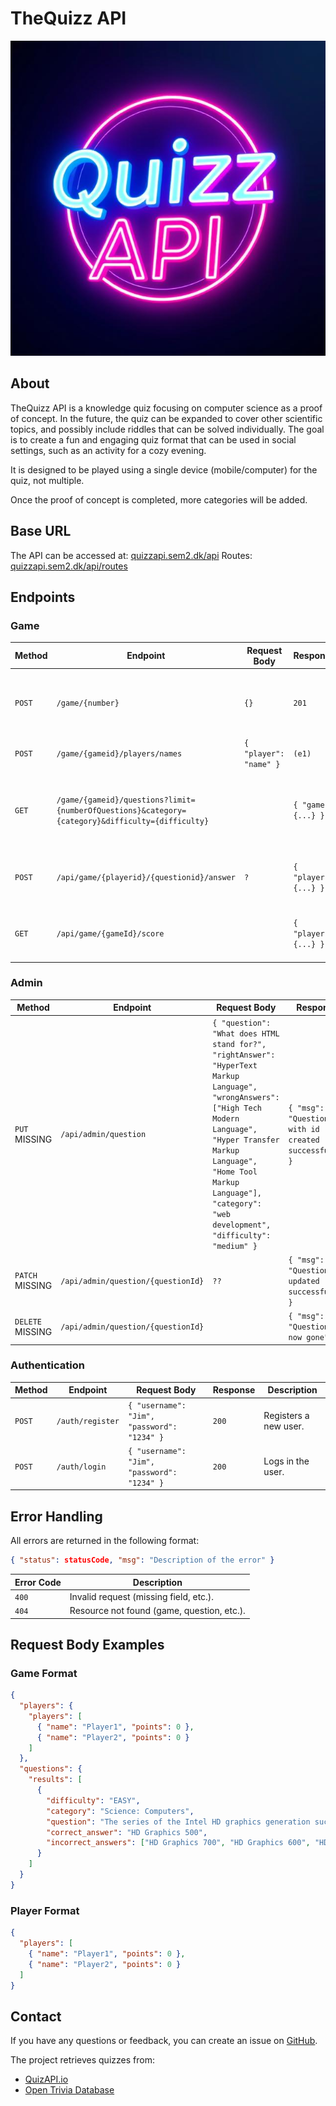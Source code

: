 # TheQuizz API
![Quiz API Logo](images/logo.jpg)

## About
TheQuizz API is a knowledge quiz focusing on computer science as a proof of concept. In the future, the quiz can be expanded to cover other scientific topics, and possibly include riddles that can be solved individually. The goal is to create a fun and engaging quiz format that can be used in social settings, such as an activity for a cozy evening.

It is designed to be played using a single device (mobile/computer) for the quiz, not multiple.

Once the proof of concept is completed, more categories will be added.

## Base URL
The API can be accessed at: [quizzapi.sem2.dk/api](http://quizzapi.sem2.dk/api)
Routes: [quizzapi.sem2.dk/api/routes](http://quizzapi.sem2.dk/api/routes)

## Endpoints

### Game
| Method | Endpoint | Request Body | Response | Description |
|--------|---------|--------------|----------|-------------|
| `POST` | `/game/{number}` | `{}` | `201` | Creates a new game with a specified number of players. |
| `POST` | `/game/{gameid}/players/names` | `{ "player": "name" }` | `(e1)` | Adds players to a game. |
| `GET` | `/game/{gameid}/questions?limit={numberOfQuestions}&category={category}&difficulty={difficulty}` | | `{ "game": {...} }` | Retrieves questions based on category and difficulty level. |
| `POST` | `/api/game/{playerid}/{questionid}/answer` | `?` | `{ "player": {...} }` | The player submits an answer and gets scoreboard |
| `GET` | `/api/game/{gameId}/score` | | `{ "player": {...} }` | Retrieves the score for an ongoing game. |

### Admin
| Method | Endpoint | Request Body | Response | Description |
|--------|---------|--------------|----------|-------------|
| `PUT` MISSING | `/api/admin/question` | `{ "question": "What does HTML stand for?", "rightAnswer": "HyperText Markup Language", "wrongAnswers": ["High Tech Modern Language", "Hyper Transfer Markup Language", "Home Tool Markup Language"], "category": "web development", "difficulty": "medium" }` | `{ "msg": "Question with id created successfully" }` | Creates a new question. |
| `PATCH` MISSING | `/api/admin/question/{questionId}` | `??` | `{ "msg": "Question updated successfully" }` | Updates a question. |
| `DELETE` MISSING | `/api/admin/question/{questionId}` | | `{ "msg": "Question is now gone" }` | Deletes a question. |

### Authentication
| Method | Endpoint | Request Body | Response | Description |
|--------|---------|--------------|----------|-------------|
| `POST` | `/auth/register` | `{ "username": "Jim", "password": "1234" }` | `200` | Registers a new user. |
| `POST` | `/auth/login` | `{ "username": "Jim", "password": "1234" }` | `200` | Logs in the user. |

## Error Handling
All errors are returned in the following format:
```json
{ "status": statusCode, "msg": "Description of the error" }
```
| Error Code | Description |
|----------|-------------|
| `400` | Invalid request (missing field, etc.). |
| `404` | Resource not found (game, question, etc.). |

## Request Body Examples
### Game Format
```json
{
  "players": {
    "players": [
      { "name": "Player1", "points": 0 },
      { "name": "Player2", "points": 0 }
    ]
  },
  "questions": {
    "results": [
      {
        "difficulty": "EASY",
        "category": "Science: Computers",
        "question": "The series of the Intel HD graphics generation succeeding that of the 5000 and 6000 series (Broadwell) is called:",
        "correct_answer": "HD Graphics 500",
        "incorrect_answers": ["HD Graphics 700", "HD Graphics 600", "HD Graphics 7000"]
      }
    ]
  }
}
```
### Player Format
```json
{
  "players": [
    { "name": "Player1", "points": 0 },
    { "name": "Player2", "points": 0 }
  ]
}
```

## Contact
If you have any questions or feedback, you can create an issue on [GitHub](https://github.com/mrPrimeBeef/TheQuizzAPI/issues).

The project retrieves quizzes from:

- [QuizAPI.io](https://quizapi.io/categories)
- [Open Trivia Database](https://opentdb.com/api_config.php)

